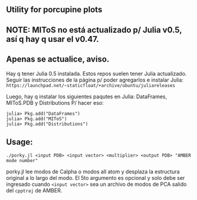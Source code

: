 Utility for porcupine plots
---------

NOTE: MIToS no está actualizado p/ Julia v0.5, así q hay q usar el v0.47.
---
Apenas se actualice, aviso.
---
Hay q tener Julia 0.5 instalada. Estos repos suelen tener Julia actualizado.
Seguir las instrucciones de la página p/ poder agregarlos e instalar Julia:
`https://launchpad.net/~staticfloat/+archive/ubuntu/juliareleases`

Luego, hay q instalar los siguientes paqutes en Julia: DataFrames, MIToS.PDB y Distributions
P/ hacer eso:
```
julia> Pkg.add("DataFrames")
julia> Pkg.add("MIToS")
julia> Pkg.add("Distributions")
```

Usage:
---
`./porky.jl <input PDB> <input vector> <multiplier> <output PDB> "AMBER mode number"`

porky.jl lee modos de Calpha o modos all atom y desplaza la estructura original
a lo largo del modo. El 5to argumento es opcional y solo debe ser ingresado
cuando `<input vector>` sea un archivo de modos de PCA salido del `cpptraj` de
AMBER.
